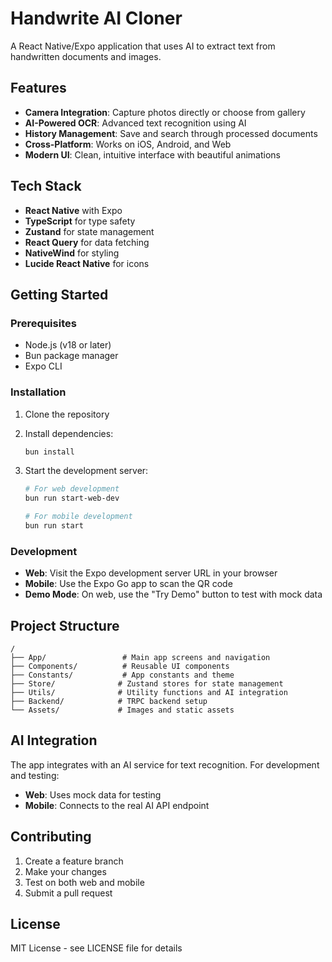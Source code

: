 # Handwrite AI Cloner

A React Native/Expo application that uses AI to extract text from handwritten documents and images.

## Features

- **Camera Integration**: Capture photos directly or choose from gallery
- **AI-Powered OCR**: Advanced text recognition using AI
- **History Management**: Save and search through processed documents
- **Cross-Platform**: Works on iOS, Android, and Web
- **Modern UI**: Clean, intuitive interface with beautiful animations

## Tech Stack

- **React Native** with Expo
- **TypeScript** for type safety
- **Zustand** for state management
- **React Query** for data fetching
- **NativeWind** for styling
- **Lucide React Native** for icons

## Getting Started

### Prerequisites

- Node.js (v18 or later)
- Bun package manager
- Expo CLI

### Installation

1. Clone the repository
2. Install dependencies:
   ```bash
   bun install
   ```

3. Start the development server:
   ```bash
   # For web development
   bun run start-web-dev
   
   # For mobile development
   bun run start
   ```

### Development

- **Web**: Visit the Expo development server URL in your browser
- **Mobile**: Use the Expo Go app to scan the QR code
- **Demo Mode**: On web, use the "Try Demo" button to test with mock data

## Project Structure

```
/
├── App/                 # Main app screens and navigation
├── Components/          # Reusable UI components
├── Constants/           # App constants and theme
├── Store/              # Zustand stores for state management
├── Utils/              # Utility functions and AI integration
├── Backend/            # TRPC backend setup
└── Assets/             # Images and static assets
```

## AI Integration

The app integrates with an AI service for text recognition. For development and testing:

- **Web**: Uses mock data for testing
- **Mobile**: Connects to the real AI API endpoint

## Contributing

1. Create a feature branch
2. Make your changes
3. Test on both web and mobile
4. Submit a pull request

## License

MIT License - see LICENSE file for details